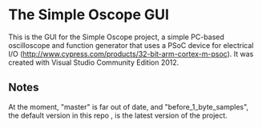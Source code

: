 # The Simple Oscope GUI

This is the GUI for the Simple Oscope project, a simple PC-based oscilloscope and function generator that uses a 
PSoC device for electrical I/O (http://www.cypress.com/products/32-bit-arm-cortex-m-psoc). 
It was created with Visual Studio Community Edition 2012.

## Notes
At the moment, "master" is far out of date, and "before_1_byte_samples", the default version in this repo
, is the latest version of the project.

